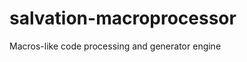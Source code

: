 salvation-macroprocessor
========================

Macros-like code processing and generator engine
